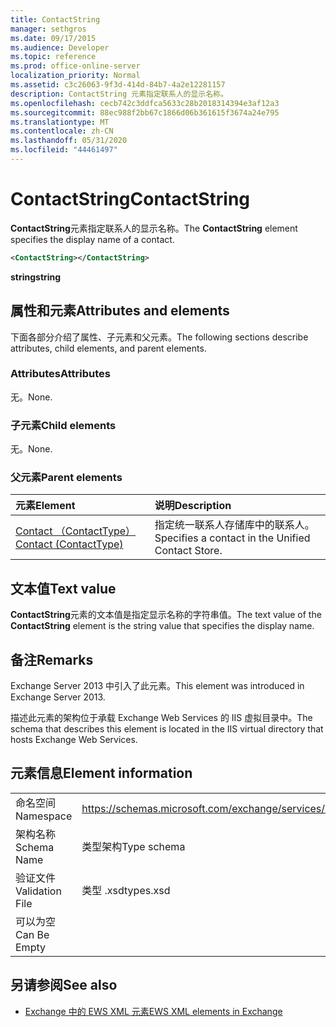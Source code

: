 ```yaml
---
title: ContactString
manager: sethgros
ms.date: 09/17/2015
ms.audience: Developer
ms.topic: reference
ms.prod: office-online-server
localization_priority: Normal
ms.assetid: c3c26063-9f3d-414d-84b7-4a2e12281157
description: ContactString 元素指定联系人的显示名称。
ms.openlocfilehash: cecb742c3ddfca5633c28b2018314394e3af12a3
ms.sourcegitcommit: 88ec988f2bb67c1866d06b361615f3674a24e795
ms.translationtype: MT
ms.contentlocale: zh-CN
ms.lasthandoff: 05/31/2020
ms.locfileid: "44461497"
---
```

# <a name="contactstring"></a><span data-ttu-id="e3cb6-103">ContactString</span><span class="sxs-lookup"><span data-stu-id="e3cb6-103">ContactString</span></span>

<span data-ttu-id="e3cb6-104">**ContactString**元素指定联系人的显示名称。</span><span class="sxs-lookup"><span data-stu-id="e3cb6-104">The **ContactString** element specifies the display name of a contact.</span></span> 
  
```XML
<ContactString></ContactString>
```

 <span data-ttu-id="e3cb6-105">**string**</span><span class="sxs-lookup"><span data-stu-id="e3cb6-105">**string**</span></span>
## <a name="attributes-and-elements"></a><span data-ttu-id="e3cb6-106">属性和元素</span><span class="sxs-lookup"><span data-stu-id="e3cb6-106">Attributes and elements</span></span>

<span data-ttu-id="e3cb6-107">下面各部分介绍了属性、子元素和父元素。</span><span class="sxs-lookup"><span data-stu-id="e3cb6-107">The following sections describe attributes, child elements, and parent elements.</span></span>
  
### <a name="attributes"></a><span data-ttu-id="e3cb6-108">Attributes</span><span class="sxs-lookup"><span data-stu-id="e3cb6-108">Attributes</span></span>

<span data-ttu-id="e3cb6-109">无。</span><span class="sxs-lookup"><span data-stu-id="e3cb6-109">None.</span></span>
  
### <a name="child-elements"></a><span data-ttu-id="e3cb6-110">子元素</span><span class="sxs-lookup"><span data-stu-id="e3cb6-110">Child elements</span></span>

<span data-ttu-id="e3cb6-111">无。</span><span class="sxs-lookup"><span data-stu-id="e3cb6-111">None.</span></span>
  
### <a name="parent-elements"></a><span data-ttu-id="e3cb6-112">父元素</span><span class="sxs-lookup"><span data-stu-id="e3cb6-112">Parent elements</span></span>

|<span data-ttu-id="e3cb6-113">**元素**</span><span class="sxs-lookup"><span data-stu-id="e3cb6-113">**Element**</span></span>|<span data-ttu-id="e3cb6-114">**说明**</span><span class="sxs-lookup"><span data-stu-id="e3cb6-114">**Description**</span></span>|
|:-----|:-----|
|[<span data-ttu-id="e3cb6-115">Contact （ContactType）</span><span class="sxs-lookup"><span data-stu-id="e3cb6-115">Contact (ContactType)</span></span>](contact-contacttype.md) <br/> |<span data-ttu-id="e3cb6-116">指定统一联系人存储库中的联系人。</span><span class="sxs-lookup"><span data-stu-id="e3cb6-116">Specifies a contact in the Unified Contact Store.</span></span>  <br/> |
   
## <a name="text-value"></a><span data-ttu-id="e3cb6-117">文本值</span><span class="sxs-lookup"><span data-stu-id="e3cb6-117">Text value</span></span>

<span data-ttu-id="e3cb6-118">**ContactString**元素的文本值是指定显示名称的字符串值。</span><span class="sxs-lookup"><span data-stu-id="e3cb6-118">The text value of the **ContactString** element is the string value that specifies the display name.</span></span> 
  
## <a name="remarks"></a><span data-ttu-id="e3cb6-119">备注</span><span class="sxs-lookup"><span data-stu-id="e3cb6-119">Remarks</span></span>

<span data-ttu-id="e3cb6-120">Exchange Server 2013 中引入了此元素。</span><span class="sxs-lookup"><span data-stu-id="e3cb6-120">This element was introduced in Exchange Server 2013.</span></span>
  
<span data-ttu-id="e3cb6-121">描述此元素的架构位于承载 Exchange Web Services 的 IIS 虚拟目录中。</span><span class="sxs-lookup"><span data-stu-id="e3cb6-121">The schema that describes this element is located in the IIS virtual directory that hosts Exchange Web Services.</span></span>
  
## <a name="element-information"></a><span data-ttu-id="e3cb6-122">元素信息</span><span class="sxs-lookup"><span data-stu-id="e3cb6-122">Element information</span></span>

|||
|:-----|:-----|
|<span data-ttu-id="e3cb6-123">命名空间</span><span class="sxs-lookup"><span data-stu-id="e3cb6-123">Namespace</span></span>  <br/> |https://schemas.microsoft.com/exchange/services/2006/types  <br/> |
|<span data-ttu-id="e3cb6-124">架构名称</span><span class="sxs-lookup"><span data-stu-id="e3cb6-124">Schema Name</span></span>  <br/> |<span data-ttu-id="e3cb6-125">类型架构</span><span class="sxs-lookup"><span data-stu-id="e3cb6-125">Type schema</span></span>  <br/> |
|<span data-ttu-id="e3cb6-126">验证文件</span><span class="sxs-lookup"><span data-stu-id="e3cb6-126">Validation File</span></span>  <br/> |<span data-ttu-id="e3cb6-127">类型 .xsd</span><span class="sxs-lookup"><span data-stu-id="e3cb6-127">types.xsd</span></span>  <br/> |
|<span data-ttu-id="e3cb6-128">可以为空</span><span class="sxs-lookup"><span data-stu-id="e3cb6-128">Can Be Empty</span></span>  <br/> ||
   
## <a name="see-also"></a><span data-ttu-id="e3cb6-129">另请参阅</span><span class="sxs-lookup"><span data-stu-id="e3cb6-129">See also</span></span>



- [<span data-ttu-id="e3cb6-130">Exchange 中的 EWS XML 元素</span><span class="sxs-lookup"><span data-stu-id="e3cb6-130">EWS XML elements in Exchange</span></span>](ews-xml-elements-in-exchange.md)

